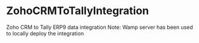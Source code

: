 # ZohoCRMToTallyIntegration
Zoho CRM to Tally ERP9 data integration
Note: Wamp server has been used to locally deploy the integration
